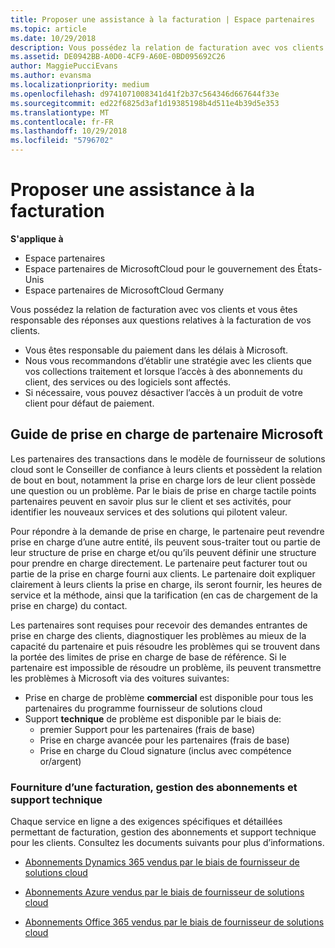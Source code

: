 ```yaml
---
title: Proposer une assistance à la facturation | Espace partenaires
ms.topic: article
ms.date: 10/29/2018
description: Vous possédez la relation de facturation avec vos clients et gérez toutes leurs questions relatives à la facturation.
ms.assetid: DE0942BB-A0D0-4CF9-A60E-0BD095692C26
author: MaggiePucciEvans
ms.author: evansma
ms.localizationpriority: medium
ms.openlocfilehash: d9741071008341d41f2b37c564346d667644f33e
ms.sourcegitcommit: ed22f6825d3af1d19385198b4d511e4b39d5e353
ms.translationtype: MT
ms.contentlocale: fr-FR
ms.lasthandoff: 10/29/2018
ms.locfileid: "5796702"
---
```

# <a name="provide-billing-support"></a>Proposer une assistance à la facturation

**S'applique à**

-  Espace partenaires
-  Espace partenaires de MicrosoftCloud pour le gouvernement des États-Unis
-  Espace partenaires de MicrosoftCloud Germany

Vous possédez la relation de facturation avec vos clients et vous êtes responsable des réponses aux questions relatives à la facturation de vos clients.

-   Vous êtes responsable du paiement dans les délais à Microsoft.
-   Nous vous recommandons d’établir une stratégie avec les clients que vos collections traitement et lorsque l’accès à des abonnements du client, des services ou des logiciels sont affectés.
-   Si nécessaire, vous pouvez désactiver l’accès à un produit de votre client pour défaut de paiement.

## <a name="microsoft-partner-support-guidance"></a>Guide de prise en charge de partenaire Microsoft

Les partenaires des transactions dans le modèle de fournisseur de solutions cloud sont le Conseiller de confiance à leurs clients et possèdent la relation de bout en bout, notamment la prise en charge lors de leur client possède une question ou un problème. Par le biais de prise en charge tactile points partenaires peuvent en savoir plus sur le client et ses activités, pour identifier les nouveaux services et des solutions qui pilotent valeur.

Pour répondre à la demande de prise en charge, le partenaire peut revendre prise en charge d’une autre entité, ils peuvent sous-traiter tout ou partie de leur structure de prise en charge et/ou qu’ils peuvent définir une structure pour prendre en charge directement.  Le partenaire peut facturer tout ou partie de la prise en charge fourni aux clients. Le partenaire doit expliquer clairement à leurs clients la prise en charge, ils seront fournir, les heures de service et la méthode, ainsi que la tarification (en cas de chargement de la prise en charge) du contact. 

Les partenaires sont requises pour recevoir des demandes entrantes de prise en charge des clients, diagnostiquer les problèmes au mieux de la capacité du partenaire et puis résoudre les problèmes qui se trouvent dans la portée des limites de prise en charge de base de référence. Si le partenaire est impossible de résoudre un problème, ils peuvent transmettre les problèmes à Microsoft via des voitures suivantes:

- Prise en charge de problème **commercial** est disponible pour tous les partenaires du programme fournisseur de solutions cloud
-   Support **technique** de problème est disponible par le biais de:
    -   premier Support pour les partenaires (frais de base)
    -   Prise en charge avancée pour les partenaires (frais de base)
    -   Prise en charge du Cloud signature (inclus avec compétence or/argent)

### <a name="providing-billing-subscription-management-and-technical-support"></a>Fourniture d’une facturation, gestion des abonnements et support technique 

Chaque service en ligne a des exigences spécifiques et détaillées permettant de facturation, gestion des abonnements et support technique pour les clients. Consultez les documents suivants pour plus d’informations.

-   [Abonnements Dynamics 365 vendus par le biais de fournisseur de solutions cloud](https://www.microsoftpartnercommunity.com/t5/CSP/Microsoft-Partner-Support-Guidance/m-p/5262#M30)

-   [Abonnements Azure vendus par le biais de fournisseur de solutions cloud](https://www.microsoftpartnercommunity.com/t5/CSP/Microsoft-Partner-Support-Guidance/m-p/5263#M31)

-   [Abonnements Office 365 vendus par le biais de fournisseur de solutions cloud](https://www.microsoftpartnercommunity.com/t5/CSP/Microsoft-Partner-Support-Guidance/m-p/5264#M32)
 

